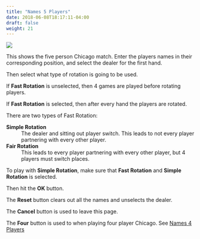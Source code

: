 ```yaml
---
title: "Names 5 Players"
date: 2018-06-08T18:17:11-04:00
draft: false
weight: 21
---
```


<div class="withBorder">

<img src="../../images/gen/Chicago/EnterNames5.png"/>

</div>

This shows the five person Chicago match.  Enter the players names in their corresponding position, and select the dealer for the first hand.  

Then select what type of rotation is going to be used.

If **Fast Rotation** is unselected, then 4 games are played before rotating players.

If **Fast Rotation** is selected, then after every hand the players are rotated.

There are two types of Fast Rotation:

<dl>
<dt><b>Simple Rotation</b></dt>
<dd>The dealer and sitting out player switch.  This leads to not every player partnering with every other player.</dd>
<dt><b>Fair Rotation</b></dt>
<dd>This leads to every player partnering with every other player, but 4 players must switch places.</dd>
</dl>

To play with **Simple Rotation**, make sure that **Fast Rotation** and **Simple Rotation** is selected. 

Then hit the **OK** button.

The **Reset** button clears out all the names and unselects the dealer.

The **Cancel** button is used to leave this page.

The **Four** button is used to when playing four player Chicago.  See [Names 4 Players](../four/names4.html)
